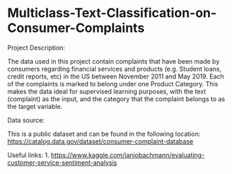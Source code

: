 # Multiclass-Text-Classification-on-Consumer-Complaints

Project Description:

The data used in this project contain complaints that have been made by consumers regarding financial services and products (e.g. Student loans, credit reports, etc) in the US between November 2011 and May 2019.
Each of the complaints is marked to belong under one Product Category. This makes the data ideal for supervised learning purposes, with
the text (complaint) as the input, and the category that the complaint belongs to as the target variable.


Data source: 

This is a public dataset and can be found in the following location:
https://catalog.data.gov/dataset/consumer-complaint-database

Useful links:
    1. https://www.kaggle.com/janiobachmann/evaluating-customer-service-sentiment-analysis